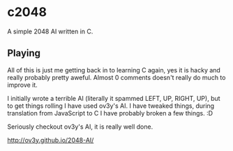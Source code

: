 c2048
=====

A simple 2048 AI written in C.

Playing
-------

All of this is just me getting back in to learning C again, yes it is hacky and
really probably pretty aweful. Almost 0 comments doesn't really do much to
improve it.

I initially wrote a terrible AI (literally it spammed LEFT, UP, RIGHT, UP), but
to get things rolling I have used ov3y's AI. I have tweaked things, during
translation from JavaScript to C I have probably broken a few things. :D

Seriously checkout ov3y's AI, it is really well done.

http://ov3y.github.io/2048-AI/